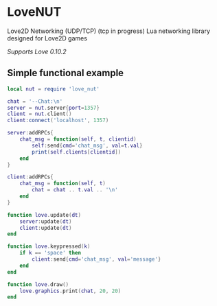 # LoveNUT
Love2D Networking (UDP/TCP) (tcp in progress)
Lua networking library designed for Love2D games

*Supports Love 0.10.2*

## Simple functional example

```lua
local nut = require 'love_nut'

chat = '--Chat:\n'
server = nut.server{port=1357}
client = nut.client()
client:connect('localhost', 1357)

server:addRPCs{
	chat_msg = function(self, t, clientid)
		self:send{cmd='chat_msg', val=t.val}
		print(self.clients[clientid])
	end
}

client:addRPCs{
	chat_msg = function(self, t)
		chat = chat .. t.val .. '\n'
	end
}

function love.update(dt)
	server:update(dt)
	client:update(dt)
end

function love.keypressed(k)
	if k == 'space' then
		client:send{cmd='chat_msg', val='message'}
	end
end

function love.draw()
	love.graphics.print(chat, 20, 20)
end
```